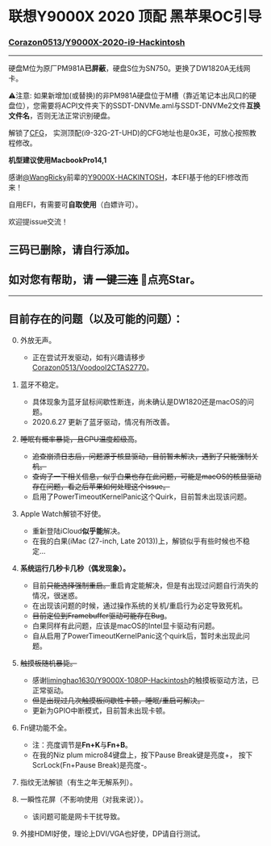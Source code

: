 # 联想Y9000X 2020 顶配 黑苹果OC引导
### [Corazon0513](https://github.com/Corazon0513)/[Y9000X-2020-i9-Hackintosh](https://github.com/Corazon0513/Y9000X-2020-i9-Hackintosh)

---

硬盘M位为原厂PM981A**已屏蔽**，硬盘S位为SN750。更换了DW1820A无线网卡。

⚠️注意: 如果新增加(或替换)的非PM981A硬盘位于M槽（靠近笔记本出风口的硬盘位），您需要将ACPI文件夹下的SSDT-DNVMe.aml与SSDT-DNVMe2文件**互换文件名**，否则无法正常识别硬盘。

解锁了[CFG](http://bbs.pcbeta.com/viewthread-1845189-1-1.html)， 实测顶配(i9-32G-2T-UHD)的CFG地址也是0x3E，可放心按照教程修改。

**机型建议使用MacbookPro14,1**

感谢[@WangRicky](https://github.com/WangRicky)前辈的[Y9000X-HACKINTOSH](https://github.com/WangRicky/Y9000X-HACKINTOSH)，本EFI基于他的EFI修改而来！


自用EFI，有需要可**自取使用**（白嫖许可）。

欢迎提issue交流！

## 三码已删除，请自行添加。
## 如对您有帮助，请 ~~一键三连~~ **🌟点亮Star**。

---

## 目前存在的问题（以及可能的问题）：
0. 外放无声。
    - 正在尝试开发驱动，如有兴趣请移步[Corazon0513/VoodooI2CTAS2770](https://github.com/Corazon0513/VoodooI2CTAS2770)。

1. 蓝牙不稳定。
    - 具体现象为蓝牙鼠标间歇性断连，尚未确认是DW1820还是macOS的问题。
    - 2020.6.27 更新了蓝牙驱动，情况有所改善。
  
2. ~~睡眠有概率暴毙，且CPU温度超级高~~。
    - ~~追查崩溃日志后，问题源于核显驱动，目前暂未解决，遇到了只能强制关机。~~
    - ~~查询了一下相关信息，似乎白果也存在此问题，可能是macOS的核显驱动存在问题，看之后苹果如何处理这个issue。~~
    - 启用了PowerTimeoutKernelPanic这个Quirk，目前暂未出现该问题。

3. Apple Watch解锁不好使。
    - 重新登陆iCloud**似乎能**解决。
    - 在我的白果(iMac (27-inch, Late 2013))上，解锁似乎有些时候也不稳定…

4. **系统运行几秒卡几秒（偶发现象）。**
    - 目前~~只能选择强制重启。~~重启肯定能解决，但是有出现过问题自行消失的情况，很迷惑。
    - 在出现该问题的时候，通过操作系统的关机/重启行为必定导致死机。
    - ~~目前定位到Framebuffer驱动可能存在Bug~~。
    - 白果同样有此问题，应该是macOS的Intel显卡驱动有问题。
    - 自从启用了PowerTimeoutKernelPanic这个quirk后，暂时未出现此问题。

5. ~~触摸板随机暴毙。~~
    - 感谢[liminghao1630/Y9000X-1080P-Hackintosh](https://github.com/liminghao1630/Y9000X-1080P-Hackintosh)的触摸板驱动方法，已正常驱动。
    - ~~但是出现过几次触摸板间歇性卡顿，睡眠/重启可解决。~~
    - 更新为GPIO中断模式，目前暂未出现卡顿。

6. Fn键功能不全。
    - 注：亮度调节是**Fn+K**与**Fn+B**。
    - 在我的Niz plum micro84键盘上，按下Pause Break键是亮度+， 按下ScrLock(Fn+Pause Break)是亮度-。

7. 指纹无法解锁（有生之年无解系列）。

8. 一瞬性花屏（不影响使用（对我来说））。
    - 该问题可能是网卡干扰导致。

9.  外接HDMI好使，理论上DVI/VGA也好使，DP请自行测试。

